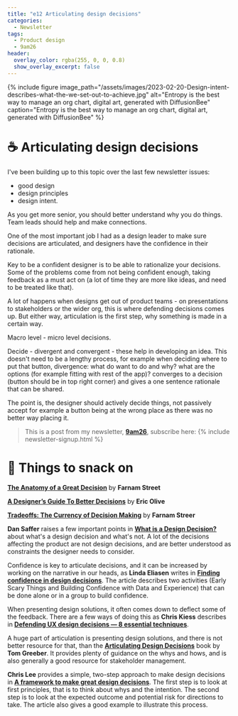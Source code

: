 ```yaml
---
title: "e12 Articulating design decisions"
categories:
  - Newsletter
tags:
  - Product design
  - 9am26
header:
  overlay_color: rgba(255, 0, 0, 0.8)
  show_overlay_excerpt: false
---
```


{% include figure image_path="/assets/images/2023-02-20-Design-intent-describes-what-the-we-set-out-to-achieve.jpg" alt="Entropy is the best way to manage an org chart, digital art, generated with DiffusionBee" caption="Entropy is the best way to manage an org chart, digital art, generated with DiffusionBee" %}

# ☕  Articulating design decisions

I've been building up to this topic over the last few newsletter issues: 
- good design
- design principles
- design intent.

As you get more senior, you should better understand why you do things. Team leads should help and make connections.

One of the most important job I had as a design leader to make sure decisions are articulated, and designers have the confidence in their rationale.

Key to be a confident designer is to be able to rationalize your decisions. Some of the problems come from not being confident enough, taking feedback as a must act on (a lot of time they are more like ideas, and need to be treated like that). 

A lot of happens when designs get out of product teams - on presentations to stakeholders or the wider org, this is where defending decisions comes up. But either way, articulation is the first step, why something is made in a certain way.

Macro level - micro level decisions.

Decide - divergent and convergent - these help in developing an idea. This doesn't need to be a lengthy process, for example when deciding where to put that button, divergence: what do want to do and why? what are the options (for example fitting with rest of the app)? converges to a decision (button should be in top right corner) and gives a one sentence rationale that can be shared.


The point is, the designer should actively decide things, not passively accept for example a button being at the wrong place as there was no better way placing it.

> This is a post from my newsletter, **[9am26](https://polgarp.com/categories/newsletter/)**, subscribe here:
> {% include newsletter-signup.html %}

# 🍪 Things to snack on

**[The Anatomy of a Great Decision](https://fs.blog/decision-anatomy/)** by **Farnam Street**

**[A Designer’s Guide To Better Decisions](https://www.smashingmagazine.com/2019/04/designers-guide-better-decisions/)** by **Eric Olive**

**[Tradeoffs: The Currency of Decision Making](https://fs.blog/tradeoffs-decision-making/)** by **Farnam Streer**

**Dan Saffer** raises a few important points in **[What is a Design Decision?](https://odannyboy.medium.com/what-is-a-design-decision-21fb7fb17089)** about what's a design decision and what's not. A lot of the decisions affecting the product are not design decisions, and are better understood as constraints the designer needs to consider.

Confidence is key to articulate decisions, and it can be increased by working on the narrative in our heads, as **Linda Eliasen** writes in **[Finding confidence in design decisions](https://www.figma.com/blog/finding-confidence-in-design-decisions/)**. The article describes two activities (Early Scary Things and Building Confidence with Data and Experience) that can be done alone or in a group to build confidence.

When presenting design solutions, it often comes down to deflect some of the feedback. There are a few ways of doing this as **Chris Kiess** describes in **[Defending UX design decisions — 8 essential techniques](http://chriskiess.net/defending-ux-design-decisions-8-essential-techniques/)**. 

A huge part of articulation is presenting design solutions, and there is not better resource for that, than the **[Articulating Design Decisions](https://www.oreilly.com/library/view/articulating-design-decisions/9781491921555/)** book by **Tom Greeber**. It provides plenty of guidance on the whys and hows, and is also generally a good resource for stakeholder management. 

**Chris Lee** provides a simple, two-step approach to make design decisions in **[A framework to make great design decisions](https://uxdesign.cc/a-framework-to-make-great-design-decisions-ce4a366bf3e1)**. The first step is to look at first principles, that is to think about whys and the intention. The second step is to look at the expected outcome and potential risk for directions to take. The article also gives a good example to illustrate this process.

